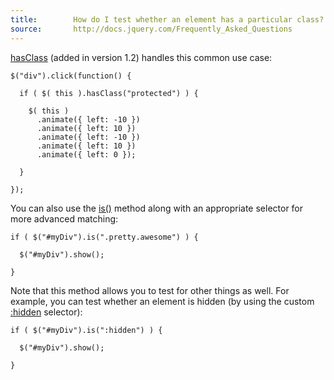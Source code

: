 ```yaml
---
title:        How do I test whether an element has a particular class?
source:       http://docs.jquery.com/Frequently_Asked_Questions
---
```


[hasClass](http://api.jquery.com/hasClass/) (added in version 1.2) handles this common use case:

```
$("div").click(function() {

  if ( $( this ).hasClass("protected") ) {

    $( this )
      .animate({ left: -10 })
      .animate({ left: 10 })
      .animate({ left: -10 })
      .animate({ left: 10 })
      .animate({ left: 0 });

  }

});
```

You can also use the [is()](http://api.jquery.com/is/) method along with an appropriate selector for more advanced matching:

```
if ( $("#myDiv").is(".pretty.awesome") ) {

  $("#myDiv").show();

}
```

Note that this method allows you to test for other things as well. For example, you can test whether an element is hidden (by using the custom [:hidden](http://api.jquery.com/hidden-selector/) selector):

```
if ( $("#myDiv").is(":hidden") ) {

  $("#myDiv").show();

}
```
